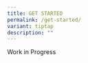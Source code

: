 ```yaml
---
title: GET STARTED
permalink: /get-started/
variant: tiptap
description: ""
---
```

<p>Work in Progress</p>